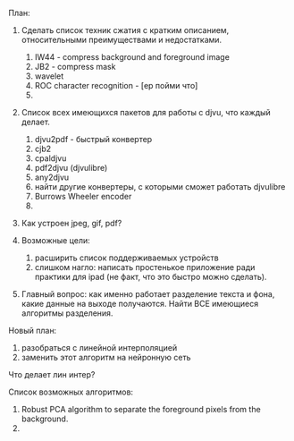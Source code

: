 План:
1. Сделать список техник сжатия с кратким описанием, относительными преимуществами и недостатками.

    1. IW44 - compress background and foreground image
    2. JB2 - compress mask
    3. wavelet
    4. ROC character recognition - [ер пойми что]
    5. 


2. Список всех имеющихся пакетов для работы с djvu, что каждый делает.
    1. djvu2pdf - быстрый конвертер
    2. cjb2
    3. cpaldjvu
    4. pdf2djvu (djvulibre)
    5. any2djvu
    6. найти другие конвертеры, с которыми сможет работать djvulibre
    7. Burrows Wheeler encoder
    8. 

3. Как устроен jpeg, gif, pdf?

4. Возможные цели:
    1. расширить список поддерживаемых устройств
    2. слишком нагло: написать простенькое приложение ради практики для ipad (не факт, что это быстро можно сделать).

5. Главный вопрос: как именно работает разделение текста и фона, какие данные на выходе получаются. Найти ВСЕ имеющиеся алгоритмы разделения.



Новый план:
1. разобраться с линейной интерполяцией
2. заменить этот алгоритм на нейронную сеть

Что делает лин интер?

Список возможных алгоритмов:
1. Robust PCA algorithm to separate the foreground pixels from the background.
2. 
